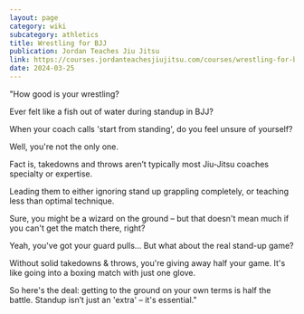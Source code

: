 ```yaml
---
layout: page
category: wiki
subcategory: athletics
title: Wrestling for BJJ
publication: Jordan Teaches Jiu Jitsu
link: https://courses.jordanteachesjiujitsu.com/courses/wrestling-for-bjj
date: 2024-03-25
---
```


"How good is your wrestling?

Ever felt like a fish out of water during standup in BJJ?

When your coach calls 'start from standing', do you feel unsure of yourself?

Well, you're not the only one.

Fact is, takedowns and throws aren’t typically most Jiu-Jitsu coaches specialty or expertise.

Leading them to either ignoring stand up grappling completely, or teaching less than optimal technique.

Sure, you might be a wizard on the ground – but that doesn't mean much if you can't get the match there, right?

Yeah, you've got your guard pulls... But what about the real stand-up game?

Without solid takedowns & throws, you're giving away half your game. It's like going into a boxing match with just one glove.

So here's the deal: getting to the ground on your own terms is half the battle. Standup isn’t just an 'extra' – it's essential."
